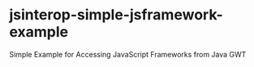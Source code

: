 # jsinterop-simple-jsframework-example
Simple Example for Accessing JavaScript Frameworks from Java GWT
